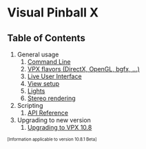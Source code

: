 # Visual Pinball X

## Table of Contents
1. General usage
   1. [Command Line](<Command Line.md>)
   2. [VPX flavors (DirectX, OpenGL, bgfx, ...)](<Build Differences.md>)
   3. [Live User Interface](LiveUI.md)
   4. [View setup](<View Setup.md>)
   5. [Lights](Lights.md)
   6. [Stereo rendering](Stereo.md)
2. Scripting
   1. [API Reference](<Script API Reference.md>)
3. Upgrading to new version
   1. [Upgrading to VPX 10.8](<Upgrading Table 10.8.md>)

<sub><sup>[Information applicable to version 10.8.1 Beta]</sup></sub>